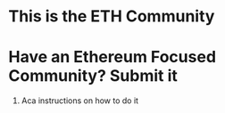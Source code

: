 # This is the ETH Community

# Have an Ethereum Focused Community? Submit it

1. Aca instructions on how to do it
